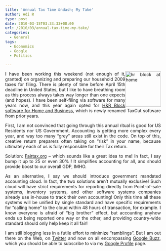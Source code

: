 ```yaml
---
title: 'Annual Tax Time &ndash; My Take'
author: Adi R
type: post
date: 2010-03-15T03:33:33+00:00
url: /2010/03/annual-tax-time-my-take/
categories:
  - General
tags:
  - Economics
  - Google
  - Politics

---
```

<p align="justify">
  <a href="http://www.amazon.com/dp/product/B002SR4S1K/?tag=craftonia-20" target="_blank"><img style="border-bottom: 0px; border-left: 0px; display: inline; margin-left: 0px; border-top: 0px; margin-right: 0px; border-right: 0px" title="hr block at home" border="0" alt="hr block at home" align="right" src="https://i2.wp.com/www.adir1.com/uploads/2010/03/hrblockathome.jpg?resize=115%2C115" width="115" height="115" data-recalc-dims="1" /></a> I have been working this weekend (not enough of it, granted) on organizing and preparing our household 2009 taxes for filing. There is plenty of time before April 15th deadline in United States, but I like to have breathing room as this process always takes way longer than one expects (and hopes). I have been self-filing via software for many years now, and this year again opted for <a href="http://www.amazon.com/dp/product/B002SR4S1K/?tag=craftonia-20" target="_blank">H&R Block software for Home and Business</a>, which is newly renamed TaxCut software from prior years.
</p>

<p align="justify">
  First, I am not convinced that going through this annual ritual is good for US Residents nor US Government. Accounting is getting more complex every year, and way too many “grey” areas still exist in the code. On top of this, creative return preparers often taking on “risk” in your name, because ultimately each of us is fully responsible for their Tax return.
</p>

<p align="justify">
  Solution: <a href="http://fairtax.org" target="_blank">Fairtax.org</a> &#8211; which sounds like a great idea to me! In fact, I say bump it up to 25 or even 30% ! It simplifies accounting for all, and should provide boost to our overall GDP, IMHO.
</p>

<p align="justify">
  As an alternative, I say we should introduce government mandated accounting cloud. In fact, the two solutions aren’t mutually exclusive! Such cloud will have strict requirements for reporting directly from Point-of-sale systems, inventory systems, and other software systems companies already use in-house to track their own accounting! Only this time all these systems will be unified by single standard and have specific requirements for “calling home” to the cloud within 48 hours of transaction, for example. I know everyone is afraid of “big brother” effect, but accounting anyhow ends up being reported one way or the other, and providing country-wide standard should only help keep it all fair!
</p>

<p align="justify">
  I am still blogging less in a futile effort to minimize “ramblings”. But I am out there on the Web, on <a href="http://twitter.com/adir1" target="_blank">Twitter</a> and now on all encompassing <a href="http://buzz.google.com" target="_blank">Google Buzz</a>, which you should be able to subscribe to via my <a href="http://www.google.com/profiles/adir1a" target="_blank">Google Profile</a> page.
</p>